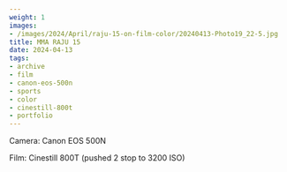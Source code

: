 ```yaml
---
weight: 1
images:
- /images/2024/April/raju-15-on-film-color/20240413-Photo19_22-5.jpg
title: MMA RAJU 15
date: 2024-04-13
tags:
- archive
- film
- canon-eos-500n
- sports
- color
- cinestill-800t
- portfolio
---
```


Camera: Canon EOS 500N

Film: Cinestill 800T (pushed 2 stop to 3200 ISO)